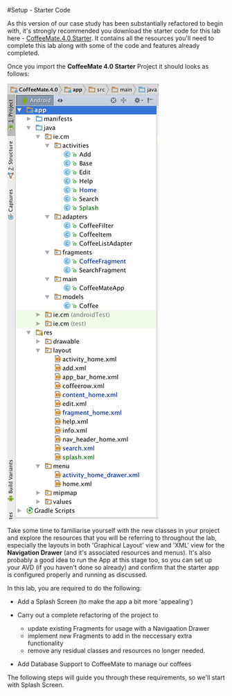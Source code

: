 #Setup - Starter Code

As this version of our case study has been substantially refactored to begin with, it's strongly recommended you download the starter code for this lab here - [CoffeeMate.4.0.Starter](../archives/CoffeeMate.4.0.Starter.zip). It contains all the resources you'll need to complete this lab along with some of the code and features already completed.

Once you import the <b>CoffeeMate 4.0 Starter</b> Project it should looks as follows:

![](../img/lab501.png)

Take some time to familiarise yourself with the new classes in your project and explore the resources that you will be referring to throughout the lab, especially the layouts in both 'Graphical Layout' view and 'XML' view for the <b>Navigation Drawer</b> (and it's associated resources and menus). It's also probably a good idea to run the App at this stage too, so you can set up your AVD (if you haven't done so already) and confirm that the starter app is configured properly and running as discussed.

In this lab, you are required to do the following:

- Add a Splash Screen (to make the app a bit more 'appealing')

- Carry out a complete refactoring of the project to
    - update existing Fragments for usage with a Navigaation Drawer
    - implement new Fragments to add in the neccessary extra functionality
    - remove any residual classes and resources no longer needed.


- Add Database Support to CoffeeMate to manage our coffees

The following steps will guide you through these requirements, so we'll start with Splash Screen.

 